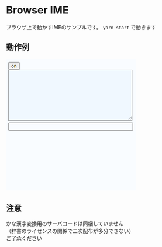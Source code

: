 # Browser IME
ブラウザ上で動かすIMEのサンプルです。
`yarn start` で動きます

## 動作例
![example](example.gif)

## 注意
かな漢字変換用のサーバコードは同梱していません  
（辞書のライセンスの関係で二次配布が多分できない）  
ご了承ください
